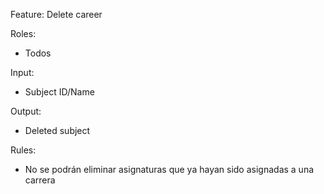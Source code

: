 Feature: Delete career

Roles:
- Todos

Input:
- Subject ID/Name

Output:
- Deleted subject

Rules:
- No se podrán eliminar asignaturas que ya hayan sido asignadas a una carrera